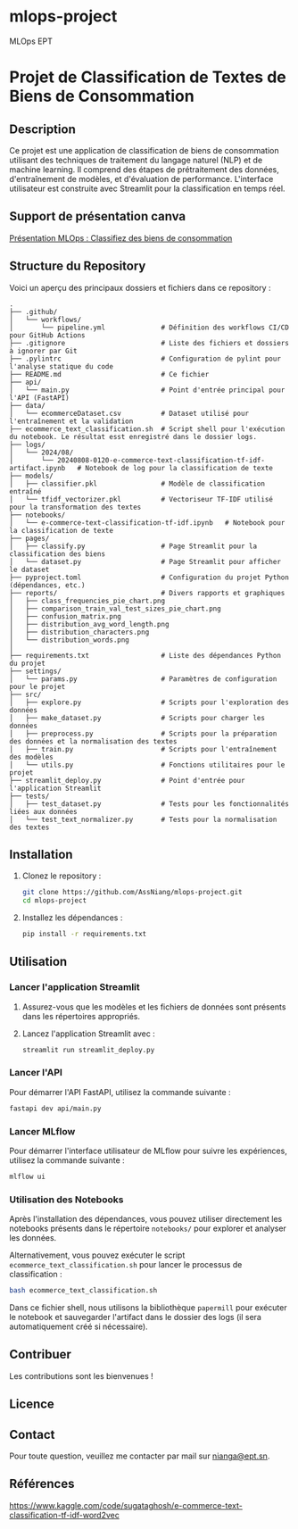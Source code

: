 # mlops-project
MLOps EPT


# Projet de Classification de Textes de Biens de Consommation

## Description

Ce projet est une application de classification de biens de consommation utilisant des techniques de traitement du langage naturel (NLP) et de machine learning. Il comprend des étapes de prétraitement des données, d'entraînement de modèles, et d'évaluation de performance. L'interface utilisateur est construite avec Streamlit pour la classification en temps réel.

## Support de présentation canva

[Présentation MLOps : Classifiez des biens de consommation](https://www.canva.com/design/DAGNOgBf44g/YZKTTFNj6TNruYDTkm3kTA/edit?utm_content=DAGNOgBf44g&utm_campaign=designshare&utm_medium=link2&utm_source=sharebutton)

## Structure du Repository

Voici un aperçu des principaux dossiers et fichiers dans ce repository :

```
.
├── .github/
│   └── workflows/
│       └── pipeline.yml              # Définition des workflows CI/CD pour GitHub Actions
├── .gitignore                        # Liste des fichiers et dossiers à ignorer par Git
├── .pylintrc                         # Configuration de pylint pour l'analyse statique du code
├── README.md                         # Ce fichier
├── api/
│   └── main.py                       # Point d'entrée principal pour l'API (FastAPI)
├── data/
│   └── ecommerceDataset.csv          # Dataset utilisé pour l'entraînement et la validation
├── ecommerce_text_classification.sh  # Script shell pour l'exécution du notebook. Le résultat esst enregistré dans le dossier logs.
├── logs/
│   └── 2024/08/
│       └── 20240808-0120-e-commerce-text-classification-tf-idf-artifact.ipynb   # Notebook de log pour la classification de texte
├── models/
│   ├── classifier.pkl                # Modèle de classification entraîné
│   └── tfidf_vectorizer.pkl          # Vectoriseur TF-IDF utilisé pour la transformation des textes
├── notebooks/
│   └── e-commerce-text-classification-tf-idf.ipynb   # Notebook pour la classification de texte
├── pages/
│   ├── classify.py                   # Page Streamlit pour la classification des biens
│   └── dataset.py                    # Page Streamlit pour afficher le dataset
├── pyproject.toml                    # Configuration du projet Python (dépendances, etc.)
├── reports/                          # Divers rapports et graphiques
│   ├── class_frequencies_pie_chart.png
│   ├── comparison_train_val_test_sizes_pie_chart.png
│   ├── confusion_matrix.png
│   ├── distribution_avg_word_length.png
│   ├── distribution_characters.png
│   └── distribution_words.png
│       
├── requirements.txt                  # Liste des dépendances Python du projet
├── settings/
│   └── params.py                     # Paramètres de configuration pour le projet
├── src/
│   ├── explore.py                    # Scripts pour l'exploration des données
│   ├── make_dataset.py               # Scripts pour charger les données
│   ├── preprocess.py                 # Scripts pour la préparation des données et la normalisation des textes
│   ├── train.py                      # Scripts pour l'entraînement des modèles
│   └── utils.py                      # Fonctions utilitaires pour le projet
├── streamlit_deploy.py               # Point d'entrée pour l'application Streamlit
├── tests/
│   ├── test_dataset.py               # Tests pour les fonctionnalités liées aux données
│   └── test_text_normalizer.py       # Tests pour la normalisation des textes
```

## Installation

1. Clonez le repository :

   ```bash
   git clone https://github.com/AssNiang/mlops-project.git
   cd mlops-project
   ```

2. Installez les dépendances :

   ```bash
   pip install -r requirements.txt
   ```

## Utilisation

### Lancer l'application Streamlit

1. Assurez-vous que les modèles et les fichiers de données sont présents dans les répertoires appropriés.
2. Lancez l'application Streamlit avec :

   ```bash
   streamlit run streamlit_deploy.py
   ```

### Lancer l'API

Pour démarrer l'API FastAPI, utilisez la commande suivante :

   ```bash
   fastapi dev api/main.py
   ```

### Lancer MLflow

Pour démarrer l'interface utilisateur de MLflow pour suivre les expériences, utilisez la commande suivante :

   ```bash
   mlflow ui
   ```

### Utilisation des Notebooks

Après l'installation des dépendances, vous pouvez utiliser directement les notebooks présents dans le répertoire `notebooks/` pour explorer et analyser les données.

Alternativement, vous pouvez exécuter le script `ecommerce_text_classification.sh` pour lancer le processus de classification :

   ```bash
   bash ecommerce_text_classification.sh
   ```

Dans ce fichier shell, nous utilisons la bibliothèque `papermill` pour exécuter le notebook et sauvegarder l'artifact dans le dossier des logs (il sera automatiquement créé si nécessaire).


## Contribuer

Les contributions sont les bienvenues !

## Licence



## Contact

Pour toute question, veuillez me contacter par mail sur nianga@ept.sn.

## Références
https://www.kaggle.com/code/sugataghosh/e-commerce-text-classification-tf-idf-word2vec
